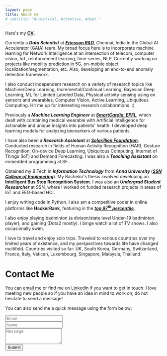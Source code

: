 ```yaml
---
layout: page
title: About me
# subtitle: "Analytical, Attentive, Adept."
---
```


<div id="aboutme-section">

<p class="about-text">
<span class="fa fa-download about-icon"></span>
Here's my <a href="/Resume_Gautham.pdf"><strong> CV</strong></a>.
</p>

<p class="about-text">
<span class="fa fa-briefcase about-icon"></span>
Currently a <strong><i>Data Scientist</i></strong> at <strong><i><a href="https://www.ericsson.com/en">Ericsson R&D</a></i></strong>, Chennai, India in the Global AI Accelerator (GAIA) team. My broad focus here is to incorporate machine learning for Network Intelligence at an intersection of telecom, computer vision, IoT, reinforcement learning, time-series, NLP. Currently working on projects like mobility prediction in 5G, on-mobile object localization/segmentation, etc. Also, developing an end-to-end anomaly detection framework.
</p>

<p class="about-text">
<span class="fa fa-briefcase about-icon"></span>
I also conduct independent research on a variety of research topics like Machine/Deep Learning, Incremental/Continual Learning, Bayesian Deep Learning, ML for Limited Labeled Data, Physical activity sensing using on sensors and wearables, Computer Vision, Active Learning, Ubiquitous Computing. Hit me up for interesting research collaborations. :)
</p>

<p class="about-text">
<span class="fa fa-briefcase about-icon"></span>
Previously a <strong><i>Machine Learning Engineer</i></strong> at <strong><i><a href="http://www.smartcardia.com">SmartCardia, EPFL</a></i></strong>, which dealt with combining medical wearable with Artificial Intelligence for actionable and unique insights into patients' health. I developed deep learning models for analyzing biomarkers of various patients.
</p>

<p class="about-text">
<span class="fa fa-briefcase about-icon"></span>
I have also been a <strong><i>Research Assistant</i></strong> at <strong><i><a href="http://solarillionfoundation.org/">Solarillion Foundation</a></i></strong>. Conducted research in fields of Human Activity Recognition (HAR), Gesture Recognition, On-device Deep Learning, Ubiquitous Computing, Internet of Things (IoT) and Demand Forecasting. I was also a <strong><i>Teaching Assistant</i></strong> on embedded programming at SF.
</p>

<p class="about-text">
<span class="fa fa-graduation-cap about-icon"></span>
Obtained my B.Tech in <strong><i>Information Technology</i></strong> from <strong><i> Anna University </i></strong>(<strong><i><a href="https://www.ssn.edu.in/">SSN College of Engineering</a></i></strong>). My Bachelor's thesis involved developing an <strong> Intelligent Bus Stop Recognition System</strong>. I was also an <strong><i>Undergrad Student Researcher</i></strong> at SSN, where I worked on funded research projects in areas of IoT and EEG-based HCI.
</p>

<p class="about-text">
<span class="fa fa-code about-icon"></span>
I enjoy writing code in Python. I also am a competitive coder in online platforms like <strong> HackerRank</strong>, featuring in the <a href="https://hackerrank.com/gauthamkrishna_g/"><strong><i>top 97<sup>th</sup> percentile</i></strong></a>.
</p>

<p class="about-text">
<span class="fa fa-gamepad about-icon"></span>
I also enjoy playing badminton (a divison/state level Under-19 badminton player), and gaming (Dota2 mostly). I binge watch a lot of TV shows. I also occasionally swim.
</p>

<p class="about-text">
<span class="fa fa-globe about-icon"></span>
I love to travel and enjoy solo trips. Traveled to various countries over my limited years of existence, and my perspectives towards life have changed multifold. Countries visited so far: UK, South Korea, Germany, Switzerland, France, Italy, Vatican, Luxembourg, Singapore, Malaysia, Thailand.
</p>

</div>

<div id="contactme">
<h1>Contact Me</h1>
</div>
<!--
<div class="alert alert-danger" role="alert">
I will be away until September 15, with very limited time to work. My responses will be slow during this period.
</div>
-->



<p>You can <a href="mailto:gauthamkrishna.gudur@gmail.com">email me</a> or find me on <a href="https://www.linkedin.com/in/gauthamkrishna-g/"> LinkedIn</a> if you want to get in touch. I love meeting new people so if you have an idea in mind to work on, do not hesitate to send a message!</p>

<form action="https://formspree.io/gauthamkrishna.gudur@gmail.com" method="POST" class="form" id="contact-form">
  <p>You can also send me a quick message using the form below:</p>
  <div class="row">
    <div class="col-xs-6">
      <input type="email" name="_replyto" class="form-control input-lg" placeholder="Email" title="Email">
    </div>
    <div class="col-xs-6">
      <input type="text" name="name" class="form-control input-lg" placeholder="Name" title="Name">
    </div>
  </div>
  <input type="hidden" name="_subject" value="New submission from gauthamkrishna-g.com">
  <textarea type="text" name="content" class="form-control input-lg" placeholder="Message" title="Message" required="required" rows="3"></textarea>
  <br>
  <input type="text" name="_gotcha" style="display:none">
  <input type="hidden" name="_next" value="./aboutme?message=Your message was sent successfully, thanks!" />
  <button type="submit" class="btn btn-lg btn-primary">Submit</button>
</form>
